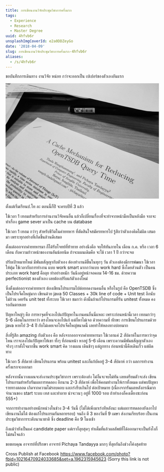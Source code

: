 ```yaml
---
title: การเขียนงานวิจัยประชุมวิชาการครั้งแรก
tags:
  - Experience
  - Research
  - Master Degree
uuid: 4hfvb6r
unsplashImgCoverId: e2a0DDZeyGo
date: '2018-04-09'
slug: การเขียนงานวิจัยประชุมวิชาการครั้งแรก-4hfvb6r
aliases:
  - /s/4hfvb6r
---
```


ขอบันทึกการเดินทาง งานวิจัย หน่อย กว่าจะออกเป็น เปเปอร์ของตัวเองอันแรก

![my paper](my-paper.jpg)

ตั้งแต่เริ่มเรียนป.โท ละ ตอนนี้ก็ปี จะครบปีที่ 3 แล้ว

ใช้เวลา 1 เทอมสำหรับการอ่านงานวิจัยคนอื่น แล้วก็เปลี่ยนเรื่องที่จะทำจากหน้ามือเป็นหลังมือ จากจะทำเรื่อง game sever มาเป็น cache บน database

ใช้เวลา 1 เทอม กว่าๆ สำหรับชีวิตในค่ายทหาร ที่ตัดสินใจสมัครทหารไป รู้สึกว่าตัวเองคิดไม่ผิด เสมอมา เพราะทุกอย่างที่เกิดขึ้นล้วนดีเสมอ

ตั้งแต่ออกจากค่ายทหารมา ก็ได้รับโจทย์ที่ท้าทาย อย่างนึงคือ จบให้ทันภายใน เดือน ก.ค. หรือ เวลา 6 เดือน กับความก้าวหน้าของงานอันน้อยนิด ถ้าจะแผนเดิมคือ จะใช้ เวลา 1 ปี กว่าจะจบ

ปรับเป้าหมายใหม่ มีพันธสัญญากับตัวเอง ต้องทำงานดีขึ้นในทุกๆ วัน ตัวเองต้องมีการพํฒนา ใช้เวลาให้คุ้ม ใช้เวลากับการทำงาน แบบ work smart มากกว่าแบบ work hard ซึ่งโดยส่วนตัว เป็นคนประเภท work hard คือลุย ทำอย่างหนัก วันนึงอยู่หน้าจอคอม 14-16 ชม. ด้วยความ perfectionist ของตัวเอง เลยต้องปรับแก้ตัวเองใหม่

ซึ่งตั้งแต่ออกจากค่ายทหาร ต้องเขียนโปรแกรมไปต่อยอดงานคนอื่น หรือในรูป คือ OpenTSDB ซึ่งเป็นโปรเจ็คใหญ่มาก เขียนด้วย java 50 Classes + 30k line of code + Unit test อีกนับไม่ถ้วน เคยรัน unit test ทั้งระบบ ใช้เวลา ชมกว่า ดังนั้นถ้าแก้โปรแกรมที่รัน unitest ทั้งหมด คงรอกันตายเลย

ปัญหาใหญ่ๆ คือ การหาจุดที่จะลงไปแก้ปัญหาในงานคนอื่นนี่แหละ เพราะก่อนหน้านี้เวลา เทอมกว่าๆ 5-6 เดือนในการหาว่า ตรงไหนจะลงไปแก้ แต่ก็หาไม่เจอ ด้วยความที่ ทักษะ การเขียนโปรแกรมด้วย java หายไป 3-4 ปี กับไม่เคยเจอโปรเจ็คใหญ่ขนาดนี้ เลยทำให้หลงทางบ่อยมาก

สิ่งที่รู้สึก amazing กับตัวเอง คือ หลังจากออกจากค่ายทหารมา ใช้เวลาแค่ 2 สัปดาห์ในการหาว่าจุดไหน เราจะลงไปแก้ปัญหาให้เขา ทั้งๆ ที่ก่อนหน้า หาอยู่ 5-6 เดือน เพราะความมีพันธสัญญาตัวเองจริงๆ เราตั้งใจมากขึ้น work smart คิด วางแผน เดินช้าๆ แต่ถูกทาง ก่อนหน้านี้คือเดินเร็ว แต่ผิดทาง

ใช้เวลา 5 สัปดาห์ เขียนโปรแกรม พร้อม unitest และก็แก้บัคอยู้ 3-4 สัปดาห์ กว่า ผลการทำงานครั้งแรกจะออกมา

หลังจากนั้นวางแผนจะส่งงานประชุมวิชาการ เพราะต้องส่ง ไม่งั้นจะจบไม่ทัน เลยเตรียมตัวจะส่ง เขียนโปรแกรมสำหรับรันผลการทดลอง อีกนาน 2-3 สัปดาห์ เพื่อให้คอมทำงานให้เราทั้งหมด แต่พบปัญหารายทางตลอด เกิดจากความไม่รอบคอบ และเร่งรีบเกินไป ต่อเป้าหมาย (เนื่องจากรันผลหลังกรณีมาก จำนวนของ start ระบบ เทส และทำลาย น่าจะวนๆ อยู่ที่ 1000 รอบ ถ้าทำเองก็คงเดี้ยงซะก่อน 555+)

จากการทำงานอย่างหนักหน่วงในช่วง 3-4 วันนี้ (ไม่ได้เพิ่งมาเร่งทีหลังนะ แต่ผลการทดลองยังเอาไปเขียนงานไม่ได้ ต้องแก้โปรแกรมกันหลายรอบ) จนถึง ตี 3 ของวันที่ 9 เมษา ส่งงานเรียบร้อย เป็นงานประชุมวิชาการระดับนานาชาติ ซึ่ง deadline คือ 9 โมงเช้า

ถึงแม้ว่ายังเป็นแค่ candidate paper แต่เราก็ลุยสุดๆ ทำเต็มที่แล้วผลลัพธ์ที่ได้ออกมาจะเป็นยังไงก็ไม่สนใจแล้ว

ขอขอบคุณ อาจารย์ที่ปรึกษา อาจารย์ Pichaya Tandayya มากๆ ที่ลุยกันถึงช่วงโค้งสุดท้าย

Cross Publish at Facebook <https://www.facebook.com/photo?fbid=10216470924033685&set=a.1962315945623> (Sorry this link is not public)

